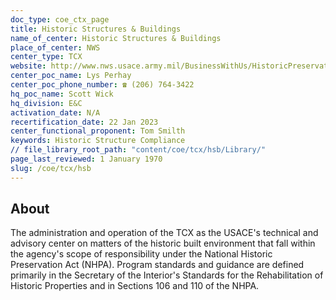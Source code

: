 ```yaml
---
doc_type: coe_ctx_page
title: Historic Structures & Buildings
name_of_center: Historic Structures & Buildings
place_of_center: NWS
center_type: TCX
website: http://www.nws.usace.army.mil/BusinessWithUs/HistoricPreservation.aspx
center_poc_name: Lys Perhay
center_poc_phone_number: ☎ (206) 764-3422
hq_poc_name: Scott Wick
hq_division: E&C
activation_date: N/A
recertification_date: 22 Jan 2023
center_functional_proponent: Tom Smilth
keywords: Historic Structure Compliance
// file_library_root_path: "content/coe/tcx/hsb/Library/"
page_last_reviewed: 1 January 1970
slug: /coe/tcx/hsb
---
```


## About

The administration and operation of the TCX as the USACE's technical and advisory center on matters of the historic built environment that fall within the agency's scope of responsibility under the National Historic Preservation Act (NHPA). Program standards and guidance are defined primarily in the Secretary of the Interior's Standards for the Rehabilitation of Historic Properties and in Sections 106 and 110 of the NHPA.


